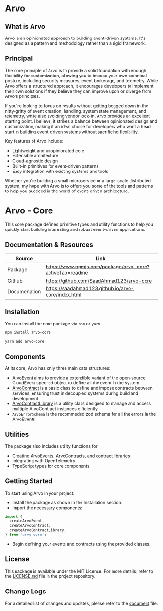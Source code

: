 # Arvo

## What is Arvo

Arvo is an opinionated approach to building event-driven systems. It's designed as a pattern and methodology rather than a rigid framework.

## Principal

The core principle of Arvo is to provide a solid foundation with enough flexibility for customization, allowing you to impose your own technical posture, including security measures, event brokerage, and telemetry. While Arvo offers a structured approach, it encourages developers to implement their own solutions if they believe they can improve upon or diverge from Arvo's principles.

If you're looking to focus on results without getting bogged down in the nitty-gritty of event creation, handling, system state management, and telemetry, while also avoiding vendor lock-in, Arvo provides an excellent starting point. I believe, it strikes a balance between opinionated design and customization, making it an ideal choice for developers who want a head start in building event-driven systems without sacrificing flexibility.

Key features of Arvo include:

- Lightweight and unopinionated core
- Extensible architecture
- Cloud-agnostic design
- Built-in primitives for event-driven patterns
- Easy integration with existing systems and tools

Whether you're building a small microservice or a large-scale distributed system, my hope with Arvo is to offers you some of the tools and patterns to help you succeed in the world of event-driven architecture.

# Arvo - Core

This core package defines primitive types and utility functions to help you quickly start building interesting and robust event-driven applications.

## Documentation & Resources

| Source       | Link                                                     |
| ------------ | -------------------------------------------------------- |
| Package      | https://www.npmjs.com/package/arvo-core?activeTab=readme |
| Github       | https://github.com/SaadAhmad123/arvo-core                |
| Documenation | https://saadahmad123.github.io/arvo-core/index.html      |

## Installation

You can install the core package via `npm` or `yarn`

```bash
npm install arvo-core
```

```bash
yarn add arvo-core
```

## Components

At its core, Arvo has only three main data structures:

- [ArvoEvent](src/ArvoEvent/README.md) aims to provide a extendible variant of the open-source CloudEvent spec-ed object to define all the event in the system.
- [ArvoContract](src/ArvoContract/README.md) is a basic class to define and impose contracts between services, ensuring trust in decoupled systems during build and development.
- [ArvoContractLibrary](src/ArvoContractLibrary/README.md) is a utility class designed to manage and access multiple ArvoContract instances efficiently.
- `ArvoErrorSchema` is the recommeded zod schema for all the errors in the ArvoEvents

## Utilities

The package also includes utility functions for:

- Creating ArvoEvents, ArvoContracts, and contract libraries
- Integrating with OpenTelemetry
- TypeScript types for core components

## Getting Started

To start using Arvo in your project:

- Install the package as shown in the Installation section.
- Import the necessary components:

```javascript
import {
  createArvoEvent,
  createArvoContract,
  createArvoContractLibrary,
} from 'arvo-core';
```

- Begin defining your events and contracts using the provided classes.

## License

This package is available under the MIT License. For more details, refer to the [LICENSE.md](LICENSE.md) file in the project repository.

## Change Logs

For a detailed list of changes and updates, please refer to the [document](CHANGELOG.md) file.
